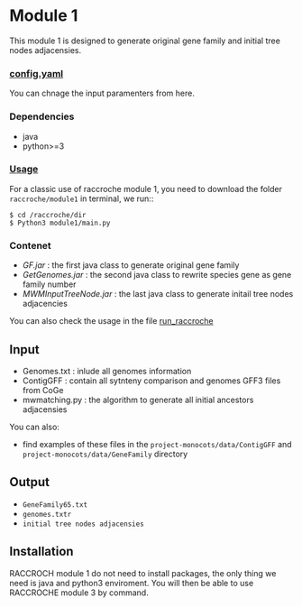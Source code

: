 # Module 1
This module 1 is designed to generate original gene family and initial tree nodes adjacensies.
### [config.yaml](./config.yaml)
You can chnage the input paramenters from here.
### Dependencies
 - java
 - python>=3
### [Usage](./run_raccroche)
For a classic use of raccroche module 1, you need to download the folder `raccroche/module1`
in terminal, we run::
```
$ cd /raccroche/dir
$ Python3 module1/main.py
```
### Contenet
 - *GF.jar* : the first java class to generate original gene family
 - *GetGenomes.jar* : the second java class to rewrite species gene as gene family number
 - *MWMInputTreeNode.jar* : the last java class to generate initail tree nodes adjacencies

You can also check the usage in the file [run_raccroche](./raccroche/run_raccroche)
## Input
  - Genomes.txt : inlude all genomes information
  - ContigGFF : contain all sytnteny comparison and genomes GFF3 files from CoGe
  - mwmatching.py : the algorithm to generate all initial ancestors adjacensies

You can also:
  - find examples of these files in the `project-monocots/data/ContigGFF` and  `project-monocots/data/GeneFamily` directory
## Output
* ``GeneFamily65.txt``
* ``genomes.txtr``
* ``initial tree nodes adjacensies``

## Installation
RACCROCH module 1 do not need to install packages, the only thing we need is java and python3  enviroment.
You will then be able to use RACCROCHE module 3 by command.


